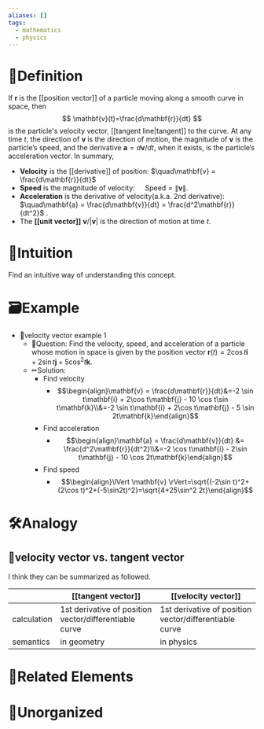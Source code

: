 ```yaml
---
aliases: []
tags:
  - mathematics
  - physics
---
```



# 📝Definition
If $\mathbf{r}$ is the [[position vector]] of a particle moving along a smooth curve in space, then
$$
\mathbf{v}(t)=\frac{d\mathbf{r}}{dt}
$$
is the particle's velocity vector, [[tangent line|tangent]] to the curve. At any time $t$, the direction of $\mathbf{v}$ is the direction of motion, the magnitude of $\mathbf{v}$ is the particle’s speed, and the derivative $\mathbf{a} = d\mathbf{v}/dt$, when it exists, is the particle’s acceleration vector. In summary,
- **Velocity** is the [[derivative]] of position: $\quad\mathbf{v} = \frac{d\mathbf{r}}{dt}$
- **Speed** is the magnitude of velocity: $\quad\text{Speed} = \lVert \mathbf{v} \rVert$.
- **Acceleration** is the derivative of velocity(a.k.a. 2nd derivative): $\quad\mathbf{a} = \frac{d\mathbf{v}}{dt} = \frac{d^2\mathbf{r}}{dt^2}$ .
- The **[[unit vector]]** $\mathbf{v} / \lvert\mathbf{v}\rvert$ is the direction of motion at time $t$.



# 🧠Intuition
Find an intuitive way of understanding this concept.

# 🗃Example
- 📁velocity vector example 1
	- 💬Question: Find the velocity, speed, and acceleration of a particle whose motion in space is given by the position vector $\mathbf{r}(t) = 2 \cos t\mathbf{i} + 2\sin t\mathbf{j} + 5 \cos^2 t\mathbf{k}$. 
	- ✏Solution:
		- Find velocity
			- $$\begin{align}\mathbf{v} = \frac{d\mathbf{r}}{dt}&=-2 \sin t\mathbf{i} + 2\cos t\mathbf{j} - 10 \cos t\sin t\mathbf{k}\\&=-2 \sin t\mathbf{i} + 2\cos t\mathbf{j} - 5 \sin 2t\mathbf{k}\end{align}$$
		- Find acceleration
			- $$\begin{align}\mathbf{a} = \frac{d\mathbf{v}}{dt} &= \frac{d^2\mathbf{r}}{dt^2}\\&=-2 \cos t\mathbf{i} - 2\sin t\mathbf{j} - 10 \cos 2t\mathbf{k}\end{align}$$
		- Find speed
			- $$\begin{align}\lVert \mathbf{v} \rVert=\sqrt{(-2\sin t)^2+(2\cos t)^2+(-5\sin2t)^2}=\sqrt{4+25\sin^2 2t}\end{align}$$







# 🛠Analogy

## 🔨velocity vector vs. tangent vector
I think they can be summarized as followed.

|             | [[tangent vector]]                                         | [[velocity vector]]                                        |
| ----------- | ------------------------------------------------------ | ------------------------------------------------------ |
| calculation | 1st derivative of position vector/differentiable curve | 1st derivative of position vector/differentiable curve |
| semantics   | in geometry                                            | in physics                                             |



# 🌱Related Elements

# 🍂Unorganized